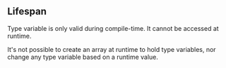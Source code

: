 ## Lifespan ##

Type variable is only valid during compile-time. It cannot be accessed at runtime.

It's not possible to create an array at runtime to hold type variables, nor change any type variable based on a runtime value.
